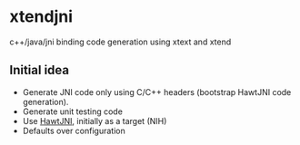 xtendjni
========

c++/java/jni binding code generation using xtext and xtend

Initial idea
------------

* Generate JNI code only using C/C++ headers (bootstrap HawtJNI code generation).
* Generate unit testing code
* Use [HawtJNI](http://fusesource.com/forge/sites/hawtjni/blog/index.html), initially as a target (NIH)
* Defaults over configuration
